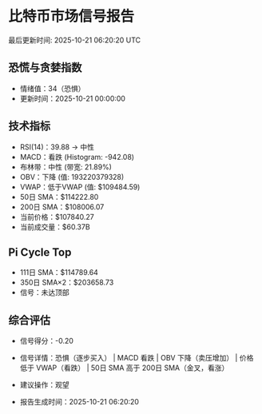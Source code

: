 # 比特币市场信号报告

最后更新时间: 2025-10-21 06:20:20 UTC

## 恐慌与贪婪指数
- 情绪值：34（恐惧）
- 更新时间：2025-10-21 00:00:00

## 技术指标
- RSI(14)：39.88 → 中性
- MACD：看跌 (Histogram: -942.08)
- 布林带：中性 (带宽: 21.89%)
- OBV：下降 (值: 193220379328)
- VWAP：低于VWAP (值: $109484.59)
- 50日 SMA：$114222.80
- 200日 SMA：$108006.07
- 当前价格：$107840.27
- 当前成交量：$60.37B

## Pi Cycle Top
- 111日 SMA：$114789.64
- 350日 SMA×2：$203658.73
- 信号：未达顶部

## 综合评估
- 信号得分：-0.20
- 信号详情：恐惧（逐步买入） | MACD 看跌 | OBV 下降（卖压增加） | 价格低于 VWAP（看跌） | 50日 SMA 高于 200日 SMA（金叉，看涨）
- 建议操作：观望

- 报告生成时间：2025-10-21 06:20:20